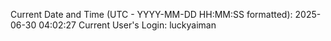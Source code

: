 Current Date and Time (UTC - YYYY-MM-DD HH:MM:SS formatted): 2025-06-30 04:02:27
Current User's Login: luckyaiman
